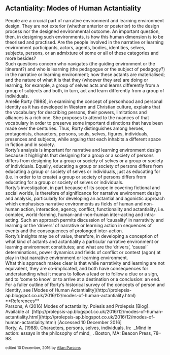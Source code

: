 ## Actantiality: Modes of Human Actantiality

<div class="inner">

<div class="column">

<div>People are a crucial part of narrative environment and learning environment design. They are not exterior (whether anterior or posterior) to the design process nor the designed environmental outcome. An important question, then, in designing such environments, is how this human dimension is to be theorised and practised. Are the people involved in the narrative or learning environment participants, actors, agents, bodies, identities, selves, subjects, persons, or an admixture of some or all of these categories and more besides?</div>

<div>Such questions concern who navigates (the guiding environment or the itinerant?) and who is learning (the pedagogue or the subject of pedagogy?) in the narrative or learning environment; how these actants are materialised; and the nature of what it is that they (whoever they are) are doing or learning, for example, a group of selves acts and learns differently from a group of subjects and both, in turn, act and learn differently from a group of individuals.</div>

<div>Amelie Rorty (1988), in examining the concept of personhood and personal identity as it has developed in Western and Christian culture, explains that the vocabulary for describing persons, their powers, limitations and alliances is a rich one. She proposes to attend to the nuances of that vocabulary in order to preserve some important distinctions that have been made over the centuries. Thus, Rorty distinguishes among heroes, protagonists, characters, persons, souls, selves, figures, individuals, presences and subjects, while arguing that each inhabits a different space in fiction and in society.</div>

<div>Rorty’s analysis is important for narrative and learning environment design because it highlights that designing for a group or a society of persons differs from designing for a group or society of selves or a group or society of individuals. Equally, educating a group or society of persons differs from educating a group or society of selves or individuals, just as educating for (i.e. in order to to create) a group or society of persons differs from educating for a group or society of selves or individuals.</div>

<div>Rorty’s investigation, in part because of its scope in covering fictional and social worlds, is therefore of significance for narrative environment design and analysis, particularly for developing an actantial and agonistic approach which emphasises narrative environments as fields of human and non-human action, interaction, agency, conflict, functionality and actantiality, i.e. complex, world-forming, human-and-non-human inter-acting and intra-acting. Such an approach permits discussion of ‘causality’ in narrativity and learning or the ‘drivers’ of narrative or learning action in sequences of events and the consequences of prolonged inter-action.</div>

<div>Rorty’s insights may be of value, therefore, in developing a conception of what kind of actants and actantiality a particular narrative environment or learning environment constitutes; and what are the ‘drivers’, ‘causal’ determinations, power dynamics and fields of conflict or contest (agon) at play in that narrative environment or learning environment.</div>

<div>What this approach makes clear is that while narrativity and learning are not equivalent, they are co-implicated, and both have consequences for understanding what it means to follow a lead or to follow a clue or a sign, and to ‘come to know’ or to arrive at a destination or a conclusion: an end.</div>

<div>For a fuller outline of Rorty’s historical survey of the concepts of person and identity, see [Modes of Human Actantiality](http://prolepsis-ap.blogspot.co.uk/2016/12/modes-of-human-actantiality.html)</div>

<div>**References**</div>

<div>Parsons, A (2016) Modes of actantiality. Poiesis and Prolepsis [Blog]. Available at  [http://prolepsis-ap.blogspot.co.uk/2016/12/modes-of-human-actantiality.html](http://prolepsis-ap.blogspot.co.uk/2016/12/modes-of-human-actantiality.html) [Accessed 10 December 2016]</div>

<div>Rorty, A. (1988). Characters, persons, selves, individuals. In:  _Mind in action: essays in the philosophy of mind_ . Boston, MA: Beacon Press, 78–98.</div>

<small>edited 10 December, 2016 by [Allan Parsons](#)</small></div>

</div>
